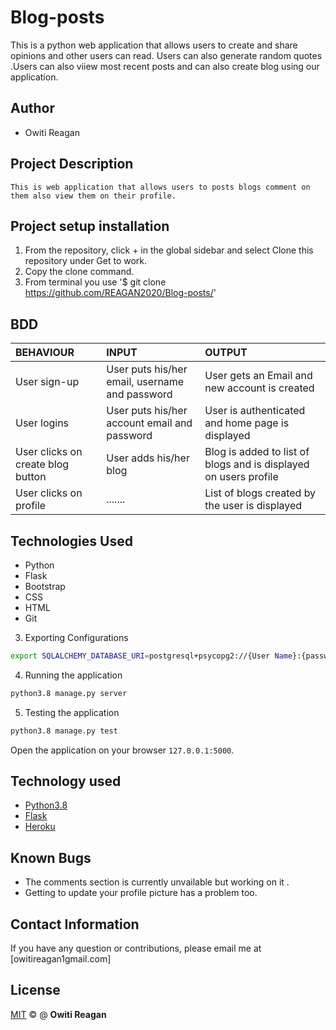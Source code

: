 # Blog-posts

This is a python web application that allows users to create and share opinions and other users can read. Users can also generate random quotes .Users can also viiew most recent posts and can also create blog using our application.

## Author 

*   Owiti Reagan

## Project Description

    This is web application that allows users to posts blogs comment on them also view them on their profile.
## Project setup  installation

1.  From the repository, click + in the global sidebar and select Clone this repository under Get to work.
2.  Copy the clone command.
3.  From terminal you use
    '$ git clone <https://github.com/REAGAN2020/Blog-posts/>'


## BDD  

| BEHAVIOUR | INPUT | OUTPUT|
|:------------------|:--------|:-----------|
| User sign-up | User puts his/her email, username and password |  User gets an Email and new account is created |
| User logins | User puts his/her account email and password | User is authenticated and home page is displayed|
| User clicks on create blog button | User adds his/her blog | Blog is added to list of blogs and is displayed on users profile|
| User clicks on profile | ....... |  List of blogs created by the user is displayed|


## Technologies Used

* Python
* Flask
* Bootstrap
* CSS
* HTML
* Git  



3. Exporting Configurations

```bash
export SQLALCHEMY_DATABASE_URI=postgresql+psycopg2://{User Name}:{password}@localhost/{database name}
```

4. Running the application

```bash
python3.8 manage.py server

```

5. Testing the application

```bash
python3.8 manage.py test
```

Open the application on your browser `127.0.0.1:5000`.

## Technology used

- [Python3.8](https://www.python.org/)
- [Flask](http://flask.pocoo.org/)
- [Heroku](https://heroku.com)

## Known Bugs

<!-- - The delete function is not working as per now but working on how to fix it. -->
- The comments section is currently unvailable but working on it .
- Getting to update your profile picture has a problem too.

## Contact Information

If you have any question or contributions, please email me at [owitireagan1gmail.com]


## License

[MIT](LICENSE.md) © @ **Owiti Reagan**